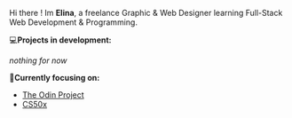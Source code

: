 
Hi there ! Im **Elina**, a freelance Graphic & Web Designer learning Full-Stack Web Development & Programming.

:computer:**Projects in development:**

*nothing for now*

:seedling:**Currently focusing on:**
* <a href="https://www.theodinproject.com/" target="_blank">The Odin Project</a>
* <a href="https://cs50.harvard.edu/x/2023/" target="_blank">CS50x</a>






<!--
**elincik/elincik** is a ✨ _special_ ✨ repository because its `README.md` (this file) appears on your GitHub profile.

Here are some ideas to get you started:

- 🔭 I’m currently working on ...
- 🌱 I’m currently learning ...
- 👯 I’m looking to collaborate on ...
- 🤔 I’m looking for help with ...
- 💬 Ask me about ...
- 📫 How to reach me: ...
- 😄 Pronouns: ...
- ⚡ Fun fact: ...
-->

